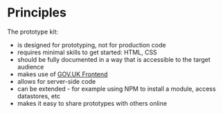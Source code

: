 # Principles

The prototype kit:

- is designed for prototyping, not for production code
- requires minimal skills to get started: HTML, CSS
- should be fully documented in a way that is accessible to the target audience
- makes use of [GOV.UK Frontend](https://github.com/alphagov/govuk-frontend)
- allows for server-side code
- can be extended - for example using NPM to install a module, access datastores, etc
- makes it easy to share prototypes with others online
